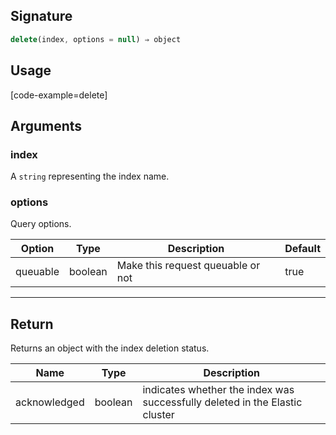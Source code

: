 ## Signature

``` javascript
delete(index, options = null) ⇒ object
```

## Usage

[code-example=delete]

## Arguments

### index

A `string` representing the index name.

### options

Query options.

| Option   | Type    | Description                       | Default |
| -------- | ------- | --------------------------------- | ------- |
| queuable | boolean | Make this request queuable or not | true    |

---

## Return

Returns an object with the index deletion status.

| Name | Type | Description
|------|------|-------------
| acknowledged | boolean | indicates whether the index was successfully deleted in the Elastic cluster
